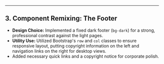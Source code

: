 ---
## 3. Component Remixing: The Footer

- **Design Choice:** Implemented a fixed dark footer (`bg-dark`) for a strong, professional contrast against the light pages.
- **Utility Use:** Utilized Bootstrap's `row` and `col` classes to ensure responsive layout, putting copyright information on the left and navigation links on the right for desktop views.
- Added necessary quick links and a copyright notice for corporate polish.
